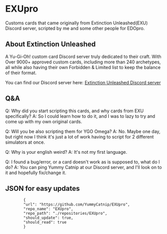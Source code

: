 # EXUpro

Customs cards that came originally from Extinction Unleashed(EXU) Discord server, scripted by me and some other people for EDOpro.

## About Extinction Unleashed

A Yu-Gi-Oh! custom card Discord server truly dedicated to their craft.
With Over 9000+ approved custom cards, including more than 240 archetypes, all while also having their own Forbidden & Limited list to keep the balance of their format.

You can find our Discord server here:
[Extinction Unleashed Discord server](https://discord.gg/extinctionunleashed)

## Q&A

Q: Why did you start scripting this cards, and why cards from EXU specifically?
A: So I could learn how to do it, and I was to lazy to try and come up with my own original cards.

Q: Will you be also scripting them for YGO Omega?
A: No. Maybe one day, but right now I think it's just a lot of work having to script for 2 different simulators at once.

Q: Why is your english weird?
A: It's not my first language.

Q: I found a bug/error, or a card doesn't work as is supposed to, what do I do?
A: You can ping Yummy Catnip at our Discord server, and I'll look on to it and hopefully fix/change it.

## JSON for easy updates
```
		{
		"url": "https://github.com/YummyCatnip/EXUpro",
		"repo_name": "EXUpro",
		"repo_path": "./repositories/EXUpro",
		"should_update": true,
		"should_read": true
		}
```
